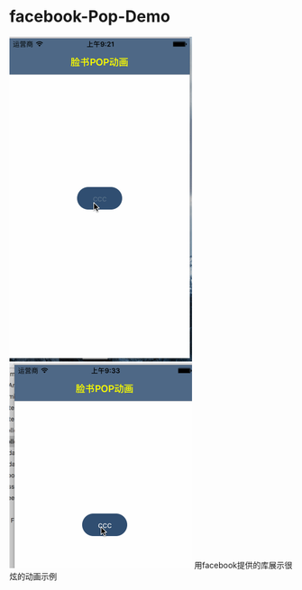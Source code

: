 # facebook-Pop-Demo

![image](https://raw.githubusercontent.com/Easyzhan/facebook-Pop-Demo/master/popAnimation.gif)
![image](https://raw.githubusercontent.com/Easyzhan/facebook-Pop-Demo/master/popAnimationbtn.gif)
用facebook提供的库展示很炫的动画示例
